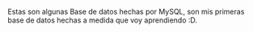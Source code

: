 Estas son algunas Base de datos hechas por MySQL, son mis primeras base de datos hechas a medida que voy aprendiendo :D.
